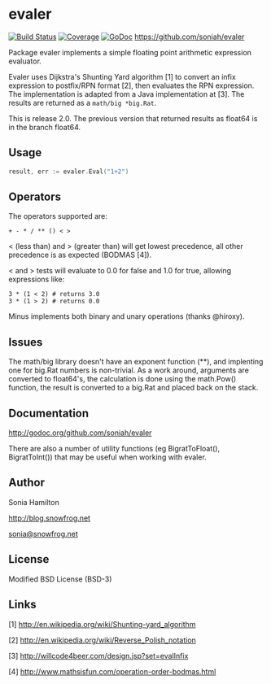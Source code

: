 evaler
======

[![Build Status](https://travis-ci.org/soniah/evaler.svg?branch=master)](https://travis-ci.org/soniah/evaler)
[![Coverage](http://gocover.io/_badge/github.com/soniah/evaler)](http://gocover.io/github.com/soniah/evaler)
[![GoDoc](https://godoc.org/github.com/soniah/evaler?status.png)](http://godoc.org/github.com/soniah/evaler)
https://github.com/soniah/evaler

Package evaler implements a simple floating point arithmetic expression evaluator.

Evaler uses Dijkstra's Shunting Yard algorithm [1] to convert an infix
expression to postfix/RPN format [2], then evaluates the RPN expression. The
implementation is adapted from a Java implementation at [3]. The results are
returned as a `math/big *big.Rat`.

This is release 2.0. The previous version that returned results as float64
is in the branch float64.

Usage
-----

```go
result, err := evaler.Eval("1+2")
```

Operators
---------

The operators supported are:

```+ - * / ** () < >```

< (less than) and > (greater than) will get lowest precedence, all
other precedence is as expected (BODMAS [4]).

< and > tests will evaluate to 0.0 for false and 1.0 for true, allowing
expressions like:

```
3 * (1 < 2) # returns 3.0
3 * (1 > 2) # returns 0.0
```

Minus implements both binary and unary operations (thanks @hiroxy).

Issues
------

The math/big library doesn't have an exponent function (**), and implenting one
for big.Rat numbers is non-trivial. As a work around, arguments are converted
to float64's, the calculation is done using the math.Pow() function, the
result is converted to a big.Rat and placed back on the stack.

Documentation
-------------

http://godoc.org/github.com/soniah/evaler

There are also a number of utility functions (eg BigratToFloat(),
BigratToInt()) that may be useful when working with evaler.

Author
------

Sonia Hamilton

http://blog.snowfrog.net

sonia@snowfrog.net

License
-------

Modified BSD License (BSD-3)

Links
-----

[1] http://en.wikipedia.org/wiki/Shunting-yard_algorithm

[2] http://en.wikipedia.org/wiki/Reverse_Polish_notation

[3] http://willcode4beer.com/design.jsp?set=evalInfix

[4] http://www.mathsisfun.com/operation-order-bodmas.html

